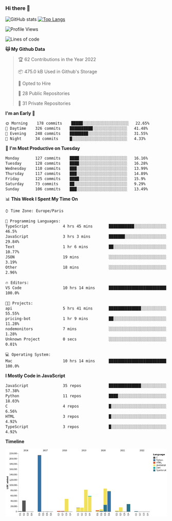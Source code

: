 ### Hi there 👋


![GitHub stats](https://github-readme-stats.vercel.app/api?username=eastkap&theme=dark&show_icons=true&count_private=true)
[![Top Langs](https://github-readme-stats.vercel.app/api/top-langs/?username=eastkap&layout=compact)](https://github.com/anuraghazra/github-readme-stats)



<!--START_SECTION:waka-->
![Profile Views](http://img.shields.io/badge/Profile%20Views-1-blue)

![Lines of code](https://img.shields.io/badge/From%20Hello%20World%20I%27ve%20Written-711346%20lines%20of%20code-blue)

**🐱 My Github Data** 

> 🏆 62 Contributions in the Year 2022
 > 
> 📦 475.0 kB Used in Github's Storage 
 > 
> 💼 Opted to Hire
 > 
> 📜 28 Public Repositories 
 > 
> 🔑 31 Private Repositories  
 > 
**I'm an Early 🐤** 

```text
🌞 Morning    178 commits    █████░░░░░░░░░░░░░░░░░░░░   22.65% 
🌆 Daytime    326 commits    ██████████░░░░░░░░░░░░░░░   41.48% 
🌃 Evening    248 commits    ████████░░░░░░░░░░░░░░░░░   31.55% 
🌙 Night      34 commits     █░░░░░░░░░░░░░░░░░░░░░░░░   4.33%

```
📅 **I'm Most Productive on Tuesday** 

```text
Monday       127 commits    ████░░░░░░░░░░░░░░░░░░░░░   16.16% 
Tuesday      128 commits    ████░░░░░░░░░░░░░░░░░░░░░   16.28% 
Wednesday    110 commits    ███░░░░░░░░░░░░░░░░░░░░░░   13.99% 
Thursday     117 commits    ███░░░░░░░░░░░░░░░░░░░░░░   14.89% 
Friday       125 commits    ████░░░░░░░░░░░░░░░░░░░░░   15.9% 
Saturday     73 commits     ██░░░░░░░░░░░░░░░░░░░░░░░   9.29% 
Sunday       106 commits    ███░░░░░░░░░░░░░░░░░░░░░░   13.49%

```


📊 **This Week I Spent My Time On** 

```text
⌚︎ Time Zone: Europe/Paris

💬 Programming Languages: 
TypeScript               4 hrs 45 mins       ███████████░░░░░░░░░░░░░░   46.5% 
JavaScript               3 hrs 3 mins        ███████░░░░░░░░░░░░░░░░░░   29.84% 
Text                     1 hr 6 mins         ██░░░░░░░░░░░░░░░░░░░░░░░   10.77% 
JSON                     19 mins             ░░░░░░░░░░░░░░░░░░░░░░░░░   3.19% 
Other                    18 mins             ░░░░░░░░░░░░░░░░░░░░░░░░░   2.96%

🔥 Editors: 
VS Code                  10 hrs 14 mins      █████████████████████████   100.0%

🐱‍💻 Projects: 
api                      5 hrs 41 mins       ██████████████░░░░░░░░░░░   55.55% 
pricing-bot              1 hr 9 mins         ██░░░░░░░░░░░░░░░░░░░░░░░   11.28% 
nodemonitors             7 mins              ░░░░░░░░░░░░░░░░░░░░░░░░░   1.28% 
Unknown Project          0 secs              ░░░░░░░░░░░░░░░░░░░░░░░░░   0.01%

💻 Operating System: 
Mac                      10 hrs 14 mins      █████████████████████████   100.0%

```

**I Mostly Code in JavaScript** 

```text
JavaScript               35 repos            ██████████████░░░░░░░░░░░   57.38% 
Python                   11 repos            ████░░░░░░░░░░░░░░░░░░░░░   18.03% 
C                        4 repos             █░░░░░░░░░░░░░░░░░░░░░░░░   6.56% 
HTML                     3 repos             █░░░░░░░░░░░░░░░░░░░░░░░░   4.92% 
TypeScript               3 repos             █░░░░░░░░░░░░░░░░░░░░░░░░   4.92%

```


**Timeline**

![Chart not found](https://raw.githubusercontent.com/Eastkap/Eastkap/main/charts/bar_graph.png) 


<!--END_SECTION:waka-->

<!--
**Eastkap/eastkap** is a ✨ _special_ ✨ repository because its `README.md` (this file) appears on your GitHub profile.

Here are some ideas to get you started:

- 🔭 I’m currently working on ...
- 🌱 I’m currently learning ...
- 👯 I’m looking to collaborate on ...
- 🤔 I’m looking for help with ...
- 💬 Ask me about ...
- 📫 How to reach me: ...
- 😄 Pronouns: ...
- ⚡ Fun fact: ...
-->
